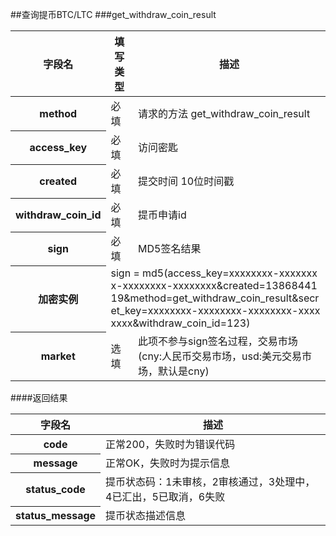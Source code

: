 ##查询提币BTC/LTC 
###get_withdraw_coin_result
<table class="table table-bordered">
    <thead>
    <tr>
        <th>字段名</th>
        <th>填写类型</th>
        <th>描述</th>
    </tr>
    </thead>
    <tbody>
    <tr>
        <th>method</th>
        <td>必填</td>
        <td>请求的方法 get_withdraw_coin_result</td>
    </tr>
    <tr>
        <th>access_key</th>
        <td>必填</td>
        <td>访问密匙</td>
    </tr>
    <tr>
        <th>created</th>
        <td>必填</td>
        <td>提交时间 10位时间戳</td>
    </tr>
    <tr>
        <th>withdraw_coin_id</th>
        <td>必填</td>
        <td>提币申请id</td>
    </tr>
    <tr>
        <th>sign</th>
        <td>必填</td>
        <td>MD5签名结果</td>
    </tr>
    <tr>
        <th>加密实例</th>
        <td colspan="2" style="word-break: break-all;">sign = md5(access_key=xxxxxxxx-xxxxxxxx-xxxxxxxx-xxxxxxxx&amp;created=1386844119&amp;method=get_withdraw_coin_result&amp;secret_key=xxxxxxxx-xxxxxxxx-xxxxxxxx-xxxxxxxx&amp;withdraw_coin_id=123)
        </td>
    </tr>
    <tr>
        <th>market</th>
        <td>选填</td>
        <td>此项不参与sign签名过程，交易市场(cny:人民币交易市场，usd:美元交易市场，默认是cny)</td>
    </tr>
    </tbody>
</table>
####返回结果
<table class="table table-bordered">
    <thead>
    <tr>
        <th>字段名</th>
        <th>描述</th>
    </tr>
    </thead>
    <tbody>
    <tr>
        <th>code</th>
        <td>正常200，失败时为错误代码</td>
    </tr>
    <tr>
        <th>message</th>
        <td>正常OK，失败时为提示信息</td>
    </tr>
    <tr>
        <th>status_code</th>
        <td>提币状态码：1未审核，2审核通过，3处理中，4已汇出，5已取消，6失败</td>
    </tr>
    <tr>
        <th>status_message</th>
        <td>提币状态描述信息</td>
    </tr>
    </tbody>
</table>
